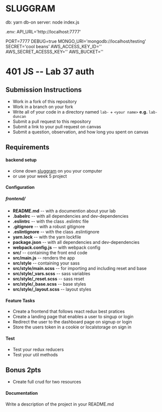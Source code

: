 SLUGGRAM
===
db: yarn db-on
server: node index.js

.env:
API_URL='http://localhost:7777'

PORT=7777
DEBUG=true
MONGO_URI='mongodb://localhost/testing'
SECRET='cool beans'
AWS_ACCESS_KEY_ID=''
AWS_SECRET_ACESSS_KEY=''
AWS_BUCKET=''


401 JS --  Lab 37 auth
===

## Submission Instructions
  * Work in a fork of this repository
  * Work in a branch on your fork
  * Write all of your code in a directory named `lab-` + `<your name>` **e.g.** `lab-duncan`
  * Submit a pull request to this repository
  * Submit a link to your pull request on canvas
  * Submit a question, observation, and how long you spent on canvas  


## Requirements  
#### backend setup
* clone down [sluggram](http://github.com/slugbyte/sluggram) on you your computer
* or use your week 5 project

#### Configuration  
##### frontend/
* **README.md** -- with a documention about your lab
* **.babelrc** -- with all dependencies and dev-dependencies
* **.eslintrc** -- with the class .eslintrc file
* **.gitignore** -- with a robust gitignore
* **.eslintignore** -- with the class .eslintignore
* **yarn.lock** -- with the yarn lockfile
* **package.json** -- with all dependencies and dev-dependencies
* **webpack.config.js** -- with webpack config
* **src/** -- containing the front end code
* **src/main.js** -- renders the app
* **src/style** -- containing your sass
* **src/style/main.scss** -- for importing and including reset and base
* **src/style/_vars.scss** -- sass variables
* **src/style/_reset.scss** -- sass reset
* **src/style/_base.scss** -- base styles
* **src/style/_layout.scss** -- layout styles

#### Feature Tasks
* Create a frontend that follows react redux best pratices
* Create a landing page that enables a user to singup or login
* Redirect the user to the dashboard page on signup or login
* Store the users token in a cookie or localstorage on sign in

#### Test
* Test your redux reducers
* Test your util methods

## Bonus 2pts
* Create full crud for two resources

####  Documentation  
Write a description of the project in your README.md
